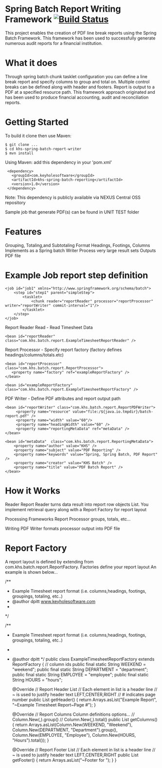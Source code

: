 Spring Batch Report Writing Framework [![Build Status](https://secure.travis-ci.org/in-the-keyhole/khs-spring-batch-report-writer.png?branch=master)](http://travis-ci.org/in-the-keyhole/khs-spring-batch-report-writer)
=====================================

This project enables the creation of PDF line break reports using the Spring Batch Framework. This framework has been used to successfully generate numerous audit reports for a financial institution.

What it does
=============
Through spring batch chunk tasklet configuration you can define a line break report and specify columns to group and total on. 
Multiple control breaks can be defined along with header and footers. Report is output to a PDF at a specified resource 
path.  This framework approach originated and has been used to produce financial accounting, audit and reconciliation reports. 

Getting Started
================
To build it clone then use Maven:

	$ git clone ...
	$ cd khs-spring-batch-report-writer
	$ mvn install

Using Maven: add this dependency in your 'pom.xml' 

     <dependency>
       <groupId>com.keyholesoftware</groupId>
       <artifactId>khs-spring-batch-reporting</artifactId>
       <version>1.0</version>
     </dependency>
   
Note: This dependency is publicly available via NEXUS Central OSS repository   
   
Sample job that generate PDF(s) can be found in UNIT TEST folder

Features   
========  
  Grouping, Totaling,and Subtotaling
  Format Headings, Footings, Columns
  Implements as a Spring batch Writer 
  Process very large result sets
  Outputs PDF file 
  
  
Example Job report step definition 
===============================================
  
    <job id="job1" xmlns="http://www.springframework.org/schema/batch">
		<step id="step1" parent="simpleStep">
			<tasklet>
				<chunk reader="reportReader" processor="reportProcessor" writer="reportWriter" commit-interval="1"/>
			</tasklet>						
		</step>		 
	</job>	 
  
  Report Reader Read - Read Timesheet Data 
  
    <bean id="reportReader" class="com.khs.batch.report.ExampleTimesheetReportReader" />     

  Report Processor - Specify report factory (factory defines headings/columns/totals.etc)
  
    <bean id="reportProcessor" class="com.khs.batch.report.ReportProcessor">  
	   <property name="factory" ref="exampleReportFactory" />
	</bean>

    <bean id="exampleReportFactory" class="com.khs.batch.report.ExampleTimesheetReportFactory" />
  
  PDF Writer - Define PDF attributes and report output path
  
    <bean id="reportWriter" class="com.khs.batch.report.ReportPDFWriter"> 
         <property name="resource" value="file:/${java.io.tmpdir}/batch-report.pdf" />  
         <property name="width" value="60"/> 
         <property name="headingWidth" value="60" />
         <property name="reportingMetaData" ref="metaData" />
	</bean>
	
	<bean id="metaData"  class="com.khs.batch.report.ReportingMetaData">
		<property name="author" value="KHS" />
		<property name="subject" value="PDF Reporting" />
		<property name="keywords" value="Spring, Spring Batch, PDF Report" />
		<property name="creator" value="KHS Batch" />
		<property name="title" value="PDF Batch Report" />
	</bean>  
   
  
How it Works
============
  
  Reader
  Report Reader turns data result into report row objects List<Data>. 
  You implement retrieval query along with a Report Factory for report layout
  
  Processing
  Frameworks Report Processor groups, totals, etc... 
  
  Writing
  PDF Writer formats processor output into PDF file
  
Report Factory
==============
A report layout is defined by extending from com.khs.batch.report.ReportFactory. 
Factories define your report layout
An example is shown below... 


/**
 * Example Timesheet report format (i.e. columns,headings, footings, groupings, totaling, etc..)
 * @author dpitt  www.keyholesoftware.com
 *
 */

/**
 * Example Timesheet report format (i.e. columns,headings, footings, groupings, totaling, etc..)
 * 
 * @author dpitt
 */
public class ExampleTimesheetReportFactory extends ReportFactory {
	// column ids
	public final static String WEEKEND = "weekend";
	public final static String DEPARTMENT = "department";
	public final static String EMPLOYEE = "employee";
	public final static String HOURS = "hours";

	@Override
	// Report Header List
	// Each element in list is a header line
	// ~ is used to justify header text LEFT,CENTER,RIGHT
	// # indicates page number
	public List<String> getHeader() {
		return Arrays.asList("Example Report", "~Example Timesheet Report~Page #");
	}

	@Override
	// Report Columns Column definitions options...
	// Column.New(<col id>,<col value>).group()
	// Column.New(<col id>,<col value>).total()
	public List<Column> getColumns() {
		return Arrays.asList(Column.New(WEEKEND, "Weekend"), Column.New(DEPARTMENT, "Department").group(), Column.New(EMPLOYEE, "Employee"), Column.New(HOURS, "Hours").total());
	}

	@Override
	// Report Footer List
	// Each element in list is a header line
	// ~ is used to justify header text LEFT,CENTER,RIGHT
	public List<String> getFooter() {
		return Arrays.asList("~Footer for ");
	}
}

   
   
 
    
   
   
   
   
 
